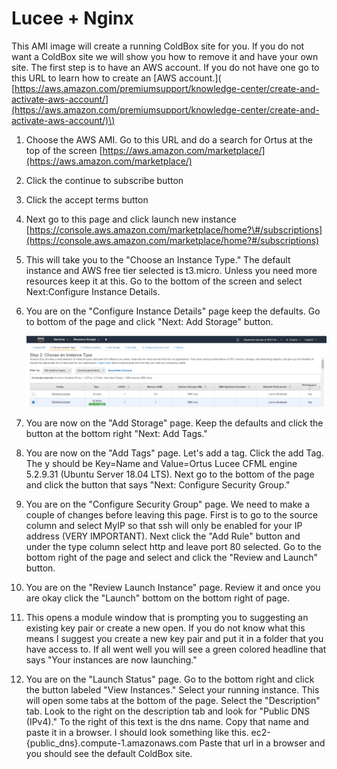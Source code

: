 # Lucee + Nginx

This AMI image will create a running ColdBox site for you. If you do not want a ColdBox site we will show you how to remove it and have your own site. The first step is to have an AWS account. If you do not have one go to this URL to learn how to create an \[AWS account.\]\( [https://aws.amazon.com/premiumsupport/knowledge-center/create-and-activate-aws-account/](https://aws.amazon.com/premiumsupport/knowledge-center/create-and-activate-aws-account/)\)

1. Choose the AWS AMI. Go to this URL and do a search for Ortus at the top of the screen [https://aws.amazon.com/marketplace/](https://aws.amazon.com/marketplace/)
2. Click the continue to subscribe button
3. Click the accept terms button
4. Next go to this page and click launch new instance [https://console.aws.amazon.com/marketplace/home?\#/subscriptions](https://console.aws.amazon.com/marketplace/home?#/subscriptions)
5. This will take you to the "Choose an Instance Type." The default instance and AWS free tier selected is t3.micro. Unless you need more resources keep it at this. Go to the bottom of the screen and select Next:Configure Instance Details. 
6. You are on the "Configure Instance Details" page keep the defaults. Go to bottom of the page and click "Next: Add Storage" button.      

   ![Step 2](https://raw.githubusercontent.com/murpg/murpg.github.io/master/images/step2.png)

7. You are now on the "Add Storage" page. Keep the defaults and click the button at the bottom right "Next: Add Tags."
8. You are now on the "Add Tags" page. Let's add a tag. Click the add Tag. The y should be Key=Name and Value=Ortus Lucee CFML engine 5.2.9.31 \(Ubuntu Server 18.04 LTS\). Next go to the bottom of the page and click the button that says "Next: Configure Security Group."
9. You are on the "Configure Security Group" page. We need to make a couple of changes before leaving this page. First is to go to the source column and select MyIP so that ssh will only be enabled for your IP address \(VERY IMPORTANT\). Next click the "Add Rule" button and under the type column select http and leave port 80 selected. Go to the bottom right of the page and select and click the "Review and Launch" button.
10. You are on the "Review Launch Instance" page. Review it and once you are okay click the "Launch" bottom on the bottom right of page.
11. This opens a module window that is prompting you to suggesting an existing key pair or create a new open. If you do not know what this means I suggest you create a new key pair and put it in a folder that you have access to. If all went well you will see a green colored headline that says "Your instances are now launching."
12. You are on the "Launch Status" page. Go to the bottom right and click the button labeled "View Instances." Select your running instance. This will open some tabs at the bottom of the page. Select the "Description" tab. Look to the right on the description tab and look for "Public DNS \(IPv4\)." To the right of this text is the dns name. Copy that name and paste it in a browser. I should look something like this. ec2-{public\_dns}.compute-1.amazonaws.com Paste that url in a browser and you should see the default ColdBox site.

  
  
  



